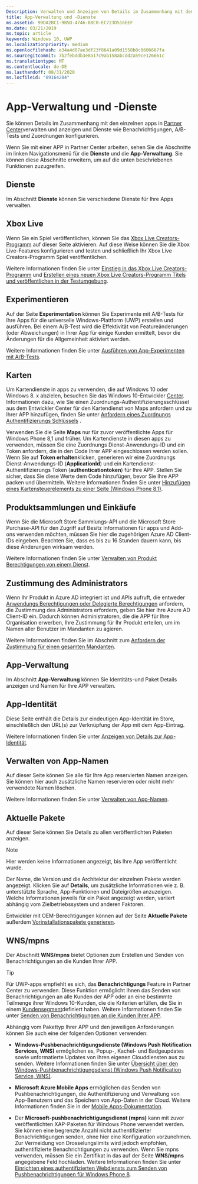 ```yaml
---
Description: Verwalten und Anzeigen von Details im Zusammenhang mit den einzelnen apps in Partner Center und Konfigurieren von Diensten wie A/B-Tests und-Zuordnungen.
title: App-Verwaltung und -Dienste
ms.assetid: 99DA2BC1-9B5D-4746-8BC0-EC723D516EEF
ms.date: 03/21/2019
ms.topic: article
keywords: Windows 10, UWP
ms.localizationpriority: medium
ms.openlocfilehash: e34a4d87ae3df23f8641a09d1558b8c8606667fa
ms.sourcegitcommit: 7b2febddb3e8a17c9ab158abcdd2a59ce126661c
ms.translationtype: MT
ms.contentlocale: de-DE
ms.lasthandoff: 08/31/2020
ms.locfileid: "89164284"
---
```

# <a name="app-management-and-services"></a>App-Verwaltung und -Dienste

Sie können Details im Zusammenhang mit den einzelnen apps in [Partner Center](https://partner.microsoft.com/dashboard)verwalten und anzeigen und Dienste wie Benachrichtigungen, A/B-Tests und Zuordnungen konfigurieren.

Wenn Sie mit einer APP in Partner Center arbeiten, sehen Sie die Abschnitte im linken Navigationsmenü für die **Dienste** und die **App-Verwaltung**. Sie können diese Abschnitte erweitern, um auf die unten beschriebenen Funktionen zuzugreifen.

## <a name="services"></a>Dienste

Im Abschnitt **Dienste** können Sie verschiedene Dienste für Ihre Apps verwalten.

## <a name="xbox-live"></a>Xbox Live

Wenn Sie ein Spiel veröffentlichen, können Sie das [Xbox Live Creators-Programm](https://www.xbox.com/developers/creators-program) auf dieser Seite aktivieren. Auf diese Weise können Sie die Xbox Live-Features konfigurieren und testen und schließlich Ihr Xbox Live Creators-Programm Spiel veröffentlichen.

Weitere Informationen finden Sie unter [Einstieg in das Xbox Live Creators-Programm](/gaming/xbox-live/get-started-with-creators/get-started-with-xbox-live-creators) und [Erstellen eines neuen Xbox Live Creators-Programm Titels und veröffentlichen in der Testumgebung](/gaming/xbox-live/get-started-with-creators/create-and-test-a-new-creators-title).

## <a name="experimentation"></a>Experimentieren

Auf der Seite **Experimentation** können Sie Experimente mit A/B-Tests für Ihre Apps für die universelle Windows-Plattform (UWP) erstellen und ausführen. Bei einem A/B-Test wird die Effektivität von Featureänderungen (oder Abweichungen) in Ihrer App für einige Kunden ermittelt, bevor die Änderungen für die Allgemeinheit aktiviert werden.

Weitere Informationen finden Sie unter [Ausführen von App-Experimenten mit A/B-Tests](../monetize/run-app-experiments-with-a-b-testing.md).

## <a name="maps"></a>Karten

Um Kartendienste in apps zu verwenden, die auf Windows 10 oder Windows 8. x abzielen, besuchen Sie das Windows 10-Entwickler [Center](https://www.bingmapsportal.com/). Informationen dazu, wie Sie einen Zuordnungs-Authentifizierungsschlüssel aus dem Entwickler Center für den Kartendienst von Maps anfordern und zu Ihrer APP hinzufügen, finden Sie unter [Anfordern eines Zuordnungs Authentifizierungs Schlüssels](../maps-and-location/authentication-key.md) . 

Verwenden Sie die Seite **Maps** nur für zuvor veröffentlichte Apps für Windows Phone 8,1 und früher. Um Kartendienste in diesen apps zu verwenden, müssen Sie eine Zuordnungs Dienst-Anwendungs-ID und ein Token anfordern, die in den Code Ihrer APP eingeschlossen werden sollen. Wenn Sie auf **Token erhalten**klicken, generieren wir eine Zuordnungs Dienst-Anwendungs-ID (**ApplicationId**) und ein Kartendienst-Authentifizierungs Token (**authenticationtoken**) für Ihre APP. Stellen Sie sicher, dass Sie diese Werte dem Code hinzufügen, bevor Sie Ihre APP packen und übermitteln. Weitere Informationen finden Sie unter [Hinzufügen eines Kartensteuerelements zu einer Seite (Windows Phone 8.1)](/previous-versions/windows/apps/jj207033(v=vs.105)).

## <a name="product-collections-and-purchases"></a>Produktsammlungen und Einkäufe

Wenn Sie die Microsoft Store Sammlungs-API und die Microsoft Store Purchase-API für den Zugriff auf Besitz Informationen für apps und Add-ons verwenden möchten, müssen Sie hier die zugehörigen Azure AD Client-IDs eingeben. Beachten Sie, dass es bis zu 16 Stunden dauern kann, bis diese Änderungen wirksam werden.

Weitere Informationen finden Sie unter [Verwalten von Produkt Berechtigungen von einem Dienst](../monetize/view-and-grant-products-from-a-service.md).

## <a name="administrator-consent"></a>Zustimmung des Administrators

Wenn Ihr Produkt in Azure AD integriert ist und APIs aufruft, die entweder [Anwendungs Berechtigungen oder Delegierte Berechtigungen](/graph/permissions-reference) anfordern, die Zustimmung des Administrators erfordern, geben Sie hier Ihre Azure AD Client-ID ein. Dadurch können Administratoren, die die APP für Ihre Organisation erwerben, Ihre Zustimmung für Ihr Produkt erteilen, um im Namen aller Benutzer im Mandanten zu agieren.

Weitere Informationen finden Sie im Abschnitt zum [Anfordern der Zustimmung für einen gesamten Mandanten](/azure/active-directory/develop/v2-permissions-and-consent#requesting-consent-for-an-entire-tenant).

## <a name="app-management"></a>App-Verwaltung

Im Abschnitt **App-Verwaltung** können Sie Identitäts-und Paket Details anzeigen und Namen für Ihre APP verwalten.

## <a name="app-identity"></a>App-Identität

Diese Seite enthält die Details zur eindeutigen App-Identität im Store, einschließlich den URL(s) zur Verknüpfung der App mit dem App-Eintrag.

Weitere Informationen finden Sie unter [Anzeigen von Details zur App-Identität](view-app-identity-details.md).

## <a name="manage-app-names"></a>Verwalten von App-Namen

Auf dieser Seite können Sie alle für Ihre App reservierten Namen anzeigen. Sie können hier auch zusätzliche Namen reservieren oder nicht mehr verwendete Namen löschen.

Weitere Informationen finden Sie unter [Verwalten von App-Namen](manage-app-names.md).

## <a name="current-packages"></a>Aktuelle Pakete

Auf dieser Seite können Sie Details zu allen veröffentlichten Paketen anzeigen.

> [!NOTE]
> Hier werden keine Informationen angezeigt, bis Ihre App veröffentlicht wurde.

Der Name, die Version und die Architektur der einzelnen Pakete werden angezeigt. Klicken Sie auf **Details**, um zusätzliche Informationen wie z. B. unterstützte Sprache, App-Funktionen und Dateigrößen anzuzeigen. Welche Informationen jeweils für ein Paket angezeigt werden, variiert abhängig vom Zielbetriebssystem und anderen Faktoren. 

Entwickler mit OEM-Berechtigungen können auf der Seite **Aktuelle Pakete** außerdem [Vorinstallationspakete generieren](generate-preinstall-packages-for-oems.md).

## <a name="wnsmpns"></a>WNS/mpns

Der Abschnitt **WNS/mpns** bietet Optionen zum Erstellen und Senden von Benachrichtigungen an die Kunden Ihrer APP. 

> [!TIP]
> Für UWP-apps empfiehlt es sich, das **Benachrichtigungs** Feature in Partner Center zu verwenden. Diese Funktion ermöglicht Ihnen das Senden von Benachrichtigungen an alle Kunden der APP oder an eine bestimmte Teilmenge ihrer Windows 10-Kunden, die die Kriterien erfüllen, die Sie in einem [Kundensegment](create-customer-segments.md)definiert haben. Weitere Informationen finden Sie unter [Senden von Benachrichtigungen an die Kunden Ihrer APP](send-push-notifications-to-your-apps-customers.md).

Abhängig vom Pakettyp Ihrer APP und den jeweiligen Anforderungen können Sie auch eine der folgenden Optionen verwenden: 

-   **Windows-Pushbenachrichtigungsdienste (Windows Push Notification Services, WNS)** ermöglichen es, Popup-, Kachel- und Badgeupdates sowie unformatierte Updates von ihren eigenen Clouddiensten aus zu senden. Weitere Informationen finden Sie unter [Übersicht über den Windows-Pushbenachrichtigungsdienst (Windows Push Notification Service, WNS)](../design/shell/tiles-and-notifications/windows-push-notification-services--wns--overview.md).

-   **Microsoft Azure Mobile Apps** ermöglichen das Senden von Pushbenachrichtigungen, die Authentifizierung und Verwaltung von App-Benutzern und das Speichern von App-Daten in der Cloud. Weitere Informationen finden Sie in der [Mobile Apps-Dokumentation](/azure/app-service-mobile/).

-   Der **Microsoft-pushbenachrichtigungsdienst (mpns)** kann mit zuvor veröffentlichten XAP-Paketen für Windows Phone verwendet werden. Sie können eine begrenzte Anzahl nicht authentifizierter Benachrichtigungen senden, ohne hier eine Konfiguration vorzunehmen. Zur Vermeidung von Drosselungslimits wird jedoch empfohlen, authentifizierte Benachrichtigungen zu verwenden. Wenn Sie mpns verwenden, müssen Sie ein Zertifikat in das auf der Seite **WNS/mpns** angegebene Feld hochladen. Weitere Informationen finden Sie unter [Einrichten eines authentifizierten Webdiensts zum Senden von Pushbenachrichtigungen für Windows Phone 8](/previous-versions/windows/apps/ff941099(v=vs.105)).
 

 
